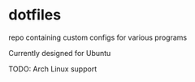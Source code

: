 dotfiles
========
repo containing custom configs for various programs

Currently designed for Ubuntu

TODO:
Arch Linux support
